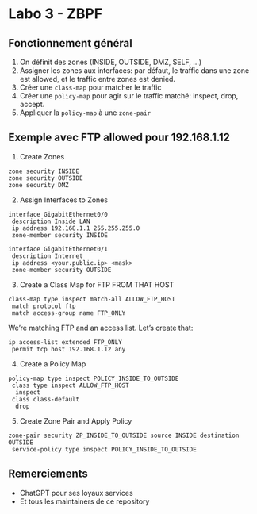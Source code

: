 # Labo 3 - ZBPF

## Fonctionnement général

1. On définit des zones (INSIDE, OUTSIDE, DMZ, SELF, ...)
2. Assigner les zones aux interfaces: par défaut, le traffic dans une zone est
   allowed, et le traffic entre zones est denied.
3. Créer une `class-map` pour matcher le traffic
4. Créer une `policy-map` pour agir sur le traffic matché: inspect, drop,
   accept.
5. Appliquer la `policy-map` à une `zone-pair`

## Exemple avec FTP allowed pour 192.168.1.12

1. Create Zones

```
zone security INSIDE
zone security OUTSIDE
zone security DMZ
```

2. Assign Interfaces to Zones

```
interface GigabitEthernet0/0
 description Inside LAN
 ip address 192.168.1.1 255.255.255.0
 zone-member security INSIDE

interface GigabitEthernet0/1
 description Internet
 ip address <your.public.ip> <mask>
 zone-member security OUTSIDE
```

3. Create a Class Map for FTP FROM THAT HOST

```
class-map type inspect match-all ALLOW_FTP_HOST
 match protocol ftp
 match access-group name FTP_ONLY
```

We’re matching FTP and an access list. Let’s create that:

```
ip access-list extended FTP_ONLY
 permit tcp host 192.168.1.12 any
```

4. Create a Policy Map

```
policy-map type inspect POLICY_INSIDE_TO_OUTSIDE
 class type inspect ALLOW_FTP_HOST
  inspect
 class class-default
  drop
```

5. Create Zone Pair and Apply Policy

```
zone-pair security ZP_INSIDE_TO_OUTSIDE source INSIDE destination OUTSIDE
 service-policy type inspect POLICY_INSIDE_TO_OUTSIDE
```

## Remerciements

- ChatGPT pour ses loyaux services
- Et tous les maintainers de ce repository
